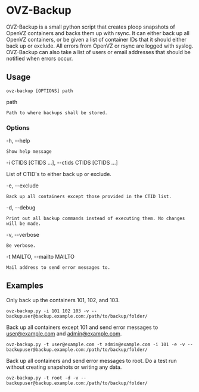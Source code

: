 # OVZ-Backup

OVZ-Backup is a small python script that creates ploop snapshots of OpenVZ containers and backs them up with rsync. It can either back up all OpenVZ containers, or be given a list of container IDs that it should either back up or exclude. All errors from OpenVZ or rsync are logged with syslog. OVZ-Backup can also take a list of users or email addresses that should be notified when errors occur.

## Usage

```
ovz-backup [OPTIONS] path
```

path

	Path to where backups shall be stored.

### Options

-h, --help

	Show help message

-i CTIDS [CTIDS ...], --ctids CTIDS [CTIDS ...]

List of CTID's to either back up or exclude.

-e, --exclude

	Back up all containers except those provided in the CTID list.

-d, --debug

	Print out all backup commands instead of executing them. No changes will be made.

-v, --verbose

	Be verbose.

-t MAILTO, --mailto MAILTO

	Mail address to send error messages to.

## Examples

Only back up the containers 101, 102, and 103.
```
ovz-backup.py -i 101 102 103 -v -- backupuser@backup.example.com:/path/to/backup/folder/
```
Back up all containers except 101 and send error messages to user@example.com and admin@example.com.
```
ovz-backup.py -t user@example.com -t admin@example.com -i 101 -e -v -- backupuser@backup.example.com:/path/to/backup/folder/
```
Back up all containers and send error messages to root. Do a test run without creating snapshots or writing any data.
```
ovz-backup.py -t root -d -v -- backupuser@backup.example.com:/path/to/backup/folder/
```
